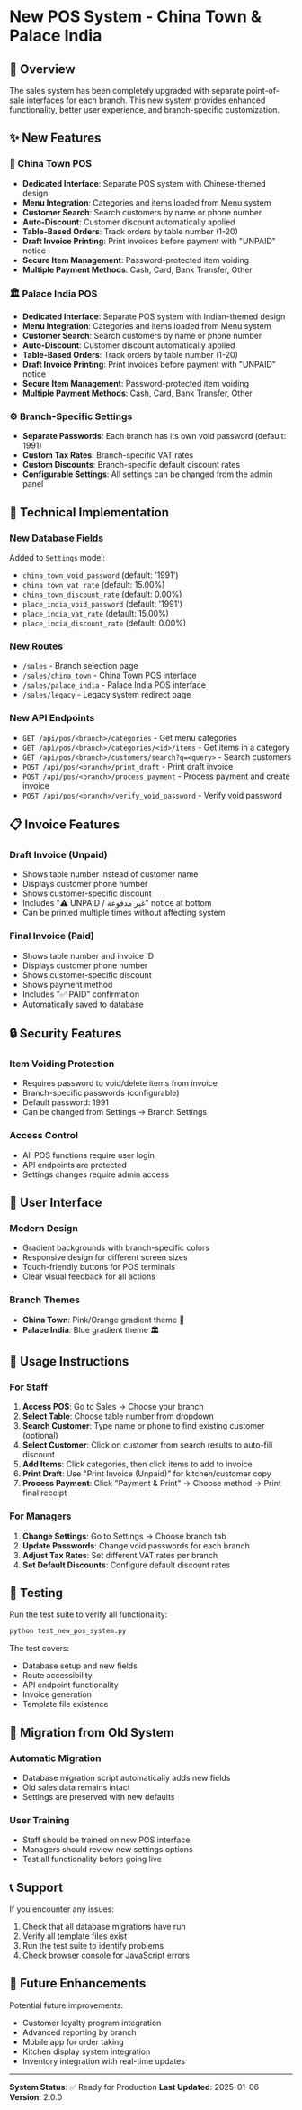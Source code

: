 # New POS System - China Town & Palace India

## 🚀 Overview

The sales system has been completely upgraded with separate point-of-sale interfaces for each branch. This new system provides enhanced functionality, better user experience, and branch-specific customization.

## ✨ New Features

### 🏮 China Town POS
- **Dedicated Interface**: Separate POS system with Chinese-themed design
- **Menu Integration**: Categories and items loaded from Menu system
- **Customer Search**: Search customers by name or phone number
- **Auto-Discount**: Customer discount automatically applied
- **Table-Based Orders**: Track orders by table number (1-20)
- **Draft Invoice Printing**: Print invoices before payment with "UNPAID" notice
- **Secure Item Management**: Password-protected item voiding
- **Multiple Payment Methods**: Cash, Card, Bank Transfer, Other

### 🏛️ Palace India POS
- **Dedicated Interface**: Separate POS system with Indian-themed design
- **Menu Integration**: Categories and items loaded from Menu system
- **Customer Search**: Search customers by name or phone number
- **Auto-Discount**: Customer discount automatically applied
- **Table-Based Orders**: Track orders by table number (1-20)
- **Draft Invoice Printing**: Print invoices before payment with "UNPAID" notice
- **Secure Item Management**: Password-protected item voiding
- **Multiple Payment Methods**: Cash, Card, Bank Transfer, Other

### ⚙️ Branch-Specific Settings
- **Separate Passwords**: Each branch has its own void password (default: 1991)
- **Custom Tax Rates**: Branch-specific VAT rates
- **Custom Discounts**: Branch-specific default discount rates
- **Configurable Settings**: All settings can be changed from the admin panel

## 🔧 Technical Implementation

### New Database Fields
Added to `Settings` model:
- `china_town_void_password` (default: '1991')
- `china_town_vat_rate` (default: 15.00%)
- `china_town_discount_rate` (default: 0.00%)
- `place_india_void_password` (default: '1991')
- `place_india_vat_rate` (default: 15.00%)
- `place_india_discount_rate` (default: 0.00%)

### New Routes
- `/sales` - Branch selection page
- `/sales/china_town` - China Town POS interface
- `/sales/palace_india` - Palace India POS interface
- `/sales/legacy` - Legacy system redirect page

### New API Endpoints
- `GET /api/pos/<branch>/categories` - Get menu categories
- `GET /api/pos/<branch>/categories/<id>/items` - Get items in a category
- `GET /api/pos/<branch>/customers/search?q=<query>` - Search customers
- `POST /api/pos/<branch>/print_draft` - Print draft invoice
- `POST /api/pos/<branch>/process_payment` - Process payment and create invoice
- `POST /api/pos/<branch>/verify_void_password` - Verify void password

## 📋 Invoice Features

### Draft Invoice (Unpaid)
- Shows table number instead of customer name
- Displays customer phone number
- Shows customer-specific discount
- Includes "⚠️ UNPAID / غير مدفوعة" notice at bottom
- Can be printed multiple times without affecting system

### Final Invoice (Paid)
- Shows table number and invoice ID
- Displays customer phone number
- Shows customer-specific discount
- Shows payment method
- Includes "✅ PAID" confirmation
- Automatically saved to database

## 🔒 Security Features

### Item Voiding Protection
- Requires password to void/delete items from invoice
- Branch-specific passwords (configurable)
- Default password: 1991
- Can be changed from Settings → Branch Settings

### Access Control
- All POS functions require user login
- API endpoints are protected
- Settings changes require admin access

## 🎨 User Interface

### Modern Design
- Gradient backgrounds with branch-specific colors
- Responsive design for different screen sizes
- Touch-friendly buttons for POS terminals
- Clear visual feedback for all actions

### Branch Themes
- **China Town**: Pink/Orange gradient theme 🏮
- **Palace India**: Blue gradient theme 🏛️

## 📱 Usage Instructions

### For Staff
1. **Access POS**: Go to Sales → Choose your branch
2. **Select Table**: Choose table number from dropdown
3. **Search Customer**: Type name or phone to find existing customer (optional)
4. **Select Customer**: Click on customer from search results to auto-fill discount
5. **Add Items**: Click categories, then click items to add to invoice
6. **Print Draft**: Use "Print Invoice (Unpaid)" for kitchen/customer copy
7. **Process Payment**: Click "Payment & Print" → Choose method → Print final receipt

### For Managers
1. **Change Settings**: Go to Settings → Choose branch tab
2. **Update Passwords**: Change void passwords for each branch
3. **Adjust Tax Rates**: Set different VAT rates per branch
4. **Set Default Discounts**: Configure default discount rates

## 🧪 Testing

Run the test suite to verify all functionality:
```bash
python test_new_pos_system.py
```

The test covers:
- Database setup and new fields
- Route accessibility
- API endpoint functionality
- Invoice generation
- Template file existence

## 🔄 Migration from Old System

### Automatic Migration
- Database migration script automatically adds new fields
- Old sales data remains intact
- Settings are preserved with new defaults

### User Training
- Staff should be trained on new POS interface
- Managers should review new settings options
- Test all functionality before going live

## 📞 Support

If you encounter any issues:
1. Check that all database migrations have run
2. Verify all template files exist
3. Run the test suite to identify problems
4. Check browser console for JavaScript errors

## 🎯 Future Enhancements

Potential future improvements:
- Customer loyalty program integration
- Advanced reporting by branch
- Mobile app for order taking
- Kitchen display system integration
- Inventory integration with real-time updates

---

**System Status**: ✅ Ready for Production
**Last Updated**: 2025-01-06
**Version**: 2.0.0

